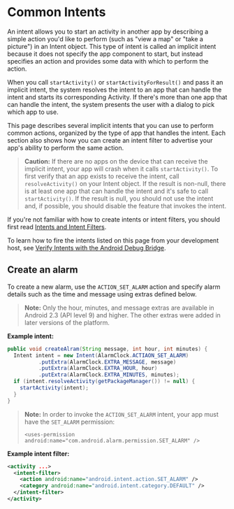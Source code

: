 
# Common Intents

An intent allows you to start an activity in another app by describing a simple action you'd like to perform 
(such as "view a map" or "take a picture") in an Intent object. 
This type of intent is called an implicit intent because it does not specify the app component to start, 
but instead specifies an action and provides some data with which to perform the action.

When you call `startActivity()` or `startActivityForResult()` and pass it an implicit intent, 
the system resolves the intent to an app that can handle the intent and starts its corresponding Activity. 
If there's more than one app that can handle the intent, 
the system presents the user with a dialog to pick which app to use.

This page describes several implicit intents that you can use to perform common actions, 
organized by the type of app that handles the intent. 
Each section also shows how you can create an intent filter to advertise your app's ability 
to perform the same action.

> **Caution:** If there are no apps on the device that can receive the implicit intent, 
your app will crash when it calls `startActivity()`. 
To first verify that an app exists to receive the intent, call `resolveActivity()` on your Intent object. 
If the result is non-null, there is at least one app that can handle the intent 
and it's safe to call `startActivity()`. 
If the result is null, you should not use the intent and, if possible, 
you should disable the feature that invokes the intent.

If you're not familiar with how to create intents or intent filters, 
you should first read [Intents and Intent Filters](./1-intents-and-filters.md).

To learn how to fire the intents listed on this page from your development host, 
see [Verify Intents with the Android Debug Bridge][1].

[1]: https://developer.android.com/guide/components/intents-common.html#AdbIntents.

## Create an alarm

To create a new alarm, use the `ACTION_SET_ALARM` action and specify alarm details 
such as the time and message using extras defined below.

> **Note:** Only the hour, minutes, and message extras are available in Android 2.3 (API level 9) and higher. 
The other extras were added in later versions of the platform.

**Example intent:**

```java
public void createAlram(String message, int hour, int minutes) {
  Intent intent = new Intent(AlarmClock.ACTIAON_SET_ALARM)
          .putExtra(AlarmClock.EXTRA_MESSAGE, message)
          .putExtra(AlarmClock.EXTRA_HOUR, hour)
          .putExtra(AlarmClock.EXTRA_MINUTES, minutes);
  if (intent.resolveActivity(getPackageManager()) != null) {
    startActivity(intent);
  }
}
```

> **Note:** In order to invoke the `ACTION_SET_ALARM` intent, your app must have the `SET_ALARM` permission:
> ```
> <uses-permission android:name="com.android.alarm.permission.SET_ALARM" />
> ```

**Example intent filter:**
```xml
<activity ...>
  <intent-filter>
    <action android:name="android.intent.action.SET_ALARM" />
    <category android:name="android.intent.category.DEFAULT" />
  </intent-filter>
</activity>
```

